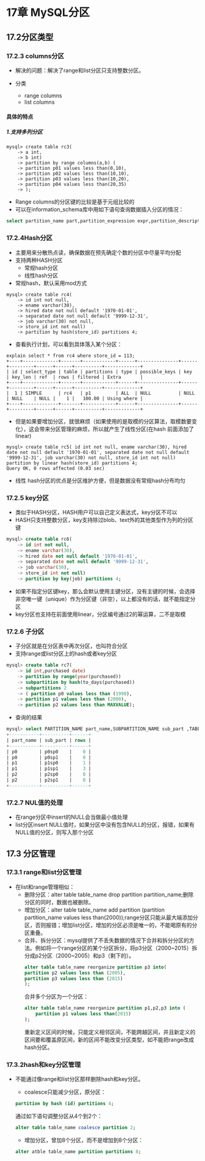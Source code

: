 # 17章 MySQL分区

## 17.2分区类型

### 17.2.3 columns分区

* 解决的问题：解决了range和list分区只支持整数分区。

* 分类
  * range columns
  * list columns

#### 具体的特点

##### 1.支持多列分区

```mysql
mysql> create table rc3(
    -> a int,
    -> b int)
    -> partition by range columns(a,b) (
    -> partition p01 values less than(0,10),
    -> partition p02 values less than(10,10),
    -> partition p03 values less than(10,20),
    -> partition p04 values less than(20,35)
    -> );
```

* Range columns的分区键的比较是基于元组比较的
* 可以在information_schema库中用如下语句查询数据插入分区的情况：

```sql
select partition_name part,partition_expression expr,partition_description descr,table_rows from partitions where table_name = 'rc3';
```

### 17.2.4Hash分区

* 主要用来分散热点读，确保数据在预先确定个数的分区中尽量平均分配
* 支持两种HASH分区
  * 常规hash分区
  * 线性hash分区
* 常规hash，默认采用mod方式

```mysql
mysql> create table rc4(
    -> id int not null,
    -> ename varchar(30),
    -> hired date not null default '1970-01-01',
    -> separated date not null default '9999-12-31',
    -> job varchar(30) not null,
    -> store_id int not null)
    -> partition by hash(store_id) partitions 4;
```

* 查看执行计划，可以看到具体落入某个分区：

```mysql
explain select * from rc4 where store_id = 113;
+----+-------------+-------+------------+------+---------------+------+---------+------+------+----------+-------------+
| id | select_type | table | partitions | type | possible_keys | key  | key_len | ref  | rows | filtered | Extra       |
+----+-------------+-------+------------+------+---------------+------+---------+------+------+----------+-------------+
|  1 | SIMPLE      | rc4   | p1         | ALL  | NULL          | NULL | NULL    | NULL |    1 |   100.00 | Using where |
+----+-------------+-------+------------+------+---------------+------+---------+------+------+----------+-------------+
```

* 但是如果要增加分区，就很麻烦（如果使用的是取模的分区算法，取模数要变化），这会带来分区管理的麻烦，所以就产生了线性分区(在hash 前面添加了linear)

```mysql
mysql> create table rc5( id int not null, ename varchar(30), hired date not null default '1970-01-01', separated date not null default '9999-12-31', job varchar(30) not null, store_id int not null) partition by linear hash(store_id) partitions 4;
Query OK, 0 rows affected (0.03 sec)
```

* 线性 hash分区的优点是分区维护方便，但是数据没有常规hash分布均匀

### 17.2.5 key分区

*  类似于HASH分区，HASH用户可以自己定义表达式，key分区不可以
* HASH只支持整数分区，key支持除过blob、text外的其他类型作为列的分区键

```sql
mysql> create table rc6(
    -> id int not null,
    -> ename varchar(30),
    -> hired date not null default '1970-01-01',
    -> separated date not null default '9999-12-31',
    -> job varchar(30),
    -> store_id int not null)
    -> partition by key(job) partitions 4;
```

* 如果不指定分区键key，那么会默认使用主键分区，没有主键的时候，会选择非空唯一键（unique）作为分区键（非空），以上都没有的话，就不能指定分区
* key分区也支持在前面使用linear，分区编号通过2的幂运算，二不是取模



### 17.2.6 子分区

* 子分区就是在分区表中再次分区，也叫符合分区
* 支持range或list分区上的hash或者key分区

```sql
mysql> create table rc7(
    -> id int,purchased date)
    -> partition by range(year(purchased))
    -> subpartition by hash(to_days(purchased))
    -> subpartitions 2
    -> ( partition p0 values less than (1990),
    -> partition p1 values less than (2000),
    -> partition p2 values less than MAXVALUE);
```

* 查询的结果

```sql
mysql> select PARTITION_NAME part_name,SUBPARTITION_NAME sub_part ,TABLE_ROWS rows from partitions where table_name = 'rc7';
+-----------+----------+------+
| part_name | sub_part | rows |
+-----------+----------+------+
| p0        | p0sp0    |    0 |
| p0        | p0sp1    |    0 |
| p1        | p1sp0    |    1 |
| p1        | p1sp1    |    3 |
| p2        | p2sp0    |    0 |
| p2        | p2sp1    |    0 |
+-----------+----------+------+
```
### 17.2.7 NUL值的处理
* 在range分区中insert的NULL会当做最小值处理
* list分区insert NULL值时，如果分区中没有包含NULL的分区，报错，如果有NULL值的分区，则写入那个分区

## 17.3 分区管理
### 17.3.1 range和list分区管理
* 在list和range管理相似：
    * 删除分区：alter table table_name drop partition partition_name;删除分区的同时，数据也被删除。
    * 增加分区：alter table table_name add partition (partition partition_name values less than(2000));range分区只能从最大端添加分区，否则报错；增加list分区，增加的分区必须是唯一的，不能喝原有的分区重叠。
    * 合并、拆分分区：mysql提供了不丢失数据的情况下合并和拆分分区的方法。例如将一个range分区的某个分区拆分，将p3分区（2000~2015）拆分成p2分区（2000~2005）和p3（剩下的）。
        ```sql
        alter table table_name reorganize partition p3 into(
        partition p2 values less than (2005),
        partition p3 values less than (2015)
        );
        ```
        合并多个分区为一个分区：
        ```sql
        alter table table_name reorganize partition p1,p2,p3 into (
            partition p1 values less than(2015)
        );
        ```
        重新定义区间的时候，只能定义相邻区间，不能跨越区间，并且新定义的区间要和覆盖原区间，新的区间不能改变分区类型，如不能把range改成hash分区。
### 17.3.2hash和key分区管理
* 不能通过像range和list分区那样删除hash和key分区。
    * coalesce只能减少分区，原分区：
    ```sql
    partition by hash (id) partitions 4;
    ```
    通过如下语句调整分区从4个到2个：

    ```sql
    alter table table_name coalesce partition 2;
    ```
    * 增加分区，曾加8个分区，而不是增加到8个分区：
    ```sql
    alter atble table_name partition partitions 8;
    ```